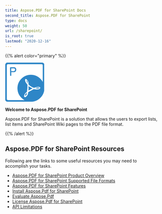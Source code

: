 ```yaml
---
title: Aspose.PDF for SharePoint Docs
second_title: Aspose.PDF for SharePoint
type: docs
weight: 50
url: /sharepoint/
is_root: true
lastmod: "2020-12-16"
---
```


{{% alert color="primary" %}}

![todo:image_alt_text](home_6.png)

**Welcome to Aspose.PDF for SharePoint**

Aspose.PDF for SharePoint is a solution that allows the users to export lists, list items and SharePoint Wiki pages to the PDF file format.

{{% /alert %}}

## **Aspose.PDF for SharePoint Resources**

Following are the links to some useful resources you may need to accomplish your tasks.

- [Aspose.PDF for SharePoint Product Overview](/pdf/sharepoint/product-overview/) 
- [Aspose.PDF for SharePoint Supported File Formats](/pdf/sharepoint/supported-file-formats/)
- [Aspose.PDF for SharePoint Features](/pdf/sharepoint/features/)
- [Install Aspose.Pdf for SharePoint](/pdf/sharepoint/install-aspose-pdf-for-sharepoint/)
- [Evaluate Aspose.Pdf ](/pdf/sharepoint/evaluate-aspose-pdf/)
- [License Aspose.Pdf for SharePoint](/pdf/sharepoint/license-aspose-pdf-for-sharepoint/)
- [ API Limitations](/pdf/sharepoint/api-limitations/)

